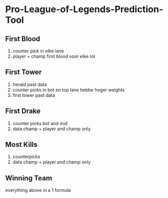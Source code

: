 # Pro-League-of-Legends-Prediction-Tool

## First Blood
1. counter pick in elke lane
2. player + champ first blood voor elke rol
## First Tower
1. herald past data
2. counter picks in bot en top lane hebbe hoger weights
3. first tower past data
## First Drake
1. counter picks bot and mid
2.  data champ + player and champ only

## Most Kills
1. counterpicks
2. data champ + player and champ only


## Winning Team
everything above in a 1 formula
